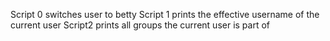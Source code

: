 Script 0 switches user to betty
Script 1 prints the effective username of the current user
Script2 prints all groups the current user is part of


